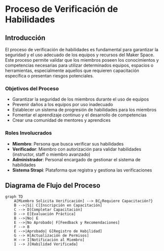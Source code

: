 # Proceso de Verificación de Habilidades

## Introducción

El proceso de verificación de habilidades es fundamental para garantizar la seguridad y el uso adecuado de los equipos y recursos del Maker Space. Este proceso permite validar que los miembros poseen los conocimientos y competencias necesarias para utilizar determinados equipos, espacios o herramientas, especialmente aquellos que requieren capacitación específica o presentan riesgos potenciales.

### Objetivos del Proceso

- Garantizar la seguridad de los miembros durante el uso de equipos
- Prevenir daños a los equipos por uso inadecuado
- Establecer un sistema de progresión de habilidades para los miembros
- Fomentar el aprendizaje continuo y el desarrollo de competencias
- Crear una comunidad de mentores y aprendices

### Roles Involucrados

- **Miembro**: Persona que busca verificar sus habilidades
- **Verificador**: Miembro con autorización para validar habilidades (instructor, staff o miembro avanzado)
- **Administrador**: Personal encargado de gestionar el sistema de habilidades
- **Sistema Strapi**: Plataforma que registra y gestiona las verificaciones

## Diagrama de Flujo del Proceso

```mermaid
graph TD
    A[Miembro Solicita Verificación] --> B{¿Requiere Capacitación?}
    B -->|Sí| C[Inscripción en Capacitación]
    C --> D[Completar Capacitación]
    D --> E[Evaluación Práctica]
    B -->|No| E
    E -->|No Aprobado| F[Feedback y Recomendaciones]
    F --> B
    E -->|Aprobado| G[Registro de Habilidad]
    G --> H[Actualización de Permisos]
    H --> I[Notificación al Miembro]
    I --> J[Habilidad Verificada]